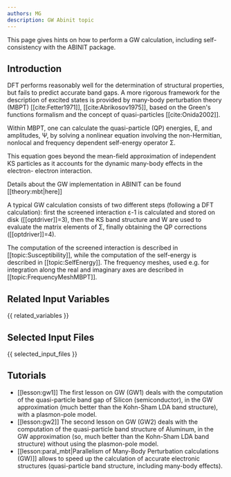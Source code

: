 ```yaml
---
authors: MG
description: GW Abinit topic
---
```

<!--
This file is automatically generated by mksite.py. All changes will be lost.
Change the input yaml files or the python code
-->

This page gives hints on how to perform a GW calculation, including self-consistency with the ABINIT package.

## Introduction

DFT performs reasonably well for the determination of structural properties,
but fails to predict accurate band gaps. A more rigorous framework for the
description of excited states is provided by many-body perturbation theory
(MBPT) [[cite:Fetter1971]], [[cite:Abrikosov1975]], based on the Green's
functions formalism and the concept of quasi-particles [[cite:Onida2002]].

Within MBPT, one can calculate the quasi-particle (QP) energies, E, and
amplitudes, Ψ, by solving a nonlinear equation involving the non-Hermitian,
nonlocal and frequency dependent self-energy operator Σ.

This equation goes beyond the mean-field approximation of independent KS
particles as it accounts for the dynamic many-body effects in the electron-
electron interaction.

Details about the GW implementation in ABINIT can be found [[theory:mbt|here]]

A typical GW calculation consists of two different steps (following a DFT
calculation): first the screened interaction ε-1 is calculated and stored on
disk ([[optdriver]]=3), then the KS band structure and W are used to evaluate
the matrix elements of Σ, finally obtaining the QP corrections
([[optdriver]]=4).

The computation of the screened interaction is described in
[[topic:Susceptibility]], while the computation of the self-energy is
described in [[topic:SelfEnergy]]. The frequency meshes, used e.g. for
integration along the real and imaginary axes are described in
[[topic:FrequencyMeshMBPT]].



## Related Input Variables

{{ related_variables }}

## Selected Input Files

{{ selected_input_files }}

## Tutorials

* [[lesson:gw1]] The first lesson on GW (GW1) deals with the computation of the quasi-particle band gap of Silicon (semiconductor), in the GW approximation (much better than the Kohn-Sham LDA band structure), with a plasmon-pole model. 
* [[lesson:gw2]] The second lesson on GW (GW2) deals with the computation of the quasi-particle band structure of Aluminum, in the GW approximation (so, much better than the Kohn-Sham LDA band structure) without using the plasmon-pole model. 
* [[lesson:paral_mbt|Parallelism of Many-Body Perturbation calculations (GW)]] allows to speed up the calculation of accurate electronic structures (quasi-particle band structure, including many-body effects).

